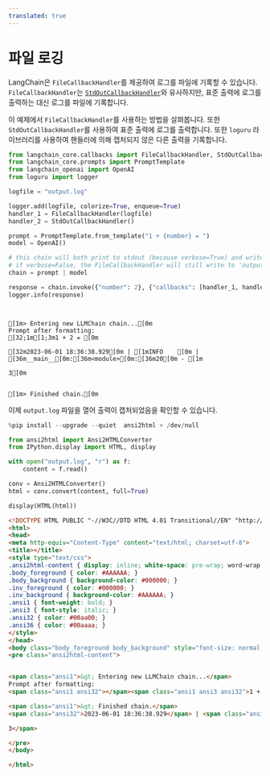 ```yaml
---
translated: true
---
```


# 파일 로깅

LangChain은 `FileCallbackHandler`를 제공하여 로그를 파일에 기록할 수 있습니다. `FileCallbackHandler`는 [`StdOutCallbackHandler`](/docs/modules/callbacks/)와 유사하지만, 표준 출력에 로그를 출력하는 대신 로그를 파일에 기록합니다.

이 예제에서 `FileCallbackHandler`를 사용하는 방법을 살펴봅니다. 또한 `StdOutCallbackHandler`를 사용하여 표준 출력에 로그를 출력합니다. 또한 `loguru` 라이브러리를 사용하여 핸들러에 의해 캡처되지 않은 다른 출력을 기록합니다.

```python
from langchain_core.callbacks import FileCallbackHandler, StdOutCallbackHandler
from langchain_core.prompts import PromptTemplate
from langchain_openai import OpenAI
from loguru import logger

logfile = "output.log"

logger.add(logfile, colorize=True, enqueue=True)
handler_1 = FileCallbackHandler(logfile)
handler_2 = StdOutCallbackHandler()

prompt = PromptTemplate.from_template("1 + {number} = ")
model = OpenAI()

# this chain will both print to stdout (because verbose=True) and write to 'output.log'
# if verbose=False, the FileCallbackHandler will still write to 'output.log'
chain = prompt | model

response = chain.invoke({"number": 2}, {"callbacks": [handler_1, handler_2]})
logger.info(response)
```

```output


[1m> Entering new LLMChain chain...[0m
Prompt after formatting:
[32;1m[1;3m1 + 2 = [0m

[32m2023-06-01 18:36:38.929[0m | [1mINFO    [0m | [36m__main__[0m:[36m<module>[0m:[36m20[0m - [1m

3[0m


[1m> Finished chain.[0m
```

이제 `output.log` 파일을 열어 출력이 캡처되었음을 확인할 수 있습니다.

```python
%pip install --upgrade --quiet  ansi2html > /dev/null
```

```python
from ansi2html import Ansi2HTMLConverter
from IPython.display import HTML, display

with open("output.log", "r") as f:
    content = f.read()

conv = Ansi2HTMLConverter()
html = conv.convert(content, full=True)

display(HTML(html))
```

```html
<!DOCTYPE HTML PUBLIC "-//W3C//DTD HTML 4.01 Transitional//EN" "http://www.w3.org/TR/html4/loose.dtd">
<html>
<head>
<meta http-equiv="Content-Type" content="text/html; charset=utf-8">
<title></title>
<style type="text/css">
.ansi2html-content { display: inline; white-space: pre-wrap; word-wrap: break-word; }
.body_foreground { color: #AAAAAA; }
.body_background { background-color: #000000; }
.inv_foreground { color: #000000; }
.inv_background { background-color: #AAAAAA; }
.ansi1 { font-weight: bold; }
.ansi3 { font-style: italic; }
.ansi32 { color: #00aa00; }
.ansi36 { color: #00aaaa; }
</style>
</head>
<body class="body_foreground body_background" style="font-size: normal;" >
<pre class="ansi2html-content">


<span class="ansi1">&gt; Entering new LLMChain chain...</span>
Prompt after formatting:
<span class="ansi1 ansi32"></span><span class="ansi1 ansi3 ansi32">1 + 2 = </span>

<span class="ansi1">&gt; Finished chain.</span>
<span class="ansi32">2023-06-01 18:36:38.929</span> | <span class="ansi1">INFO    </span> | <span class="ansi36">__main__</span>:<span class="ansi36">&lt;module&gt;</span>:<span class="ansi36">20</span> - <span class="ansi1">

3</span>

</pre>
</body>

</html>

```
